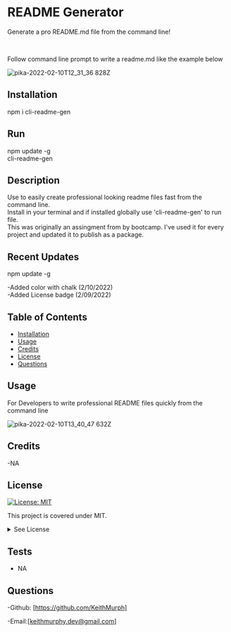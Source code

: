 #  README Generator
Generate a pro README.md file from the command line!

<br>

Follow command line prompt to write a readme.md like the example below

![pika-2022-02-10T12_31_36 828Z](https://user-images.githubusercontent.com/85463607/153409187-c0beade1-b9ad-4805-b00c-648800b62ce6.png)


## Installation
npm i cli-readme-gen

  ## Run
  npm update -g
  <br>
  cli-readme-gen




## Description
  Use to easily create professional looking readme files fast from the command line.
  <br>
   Install in your terminal and if installed globally use 'cli-readme-gen' to run file.
  <br>
  This was originally an assingment from by bootcamp. I've used it for every project and updated it to publish as a package. 

  ## Recent Updates
  npm update -g
  <br>
  
  -Added color with chalk (2/10/2022)
  <br>
  -Added License badge (2/09/2022)

## Table of Contents
  - [Installation](#howToInstall)
  - [Usage](#usage)
  - [Credits](#credits)
  - [License](#license)
  - [Questions](#questions)



## Usage

For Developers to write professional README files quickly from the command line


![pika-2022-02-10T13_40_47 632Z](https://user-images.githubusercontent.com/85463607/153419784-f70864e7-4047-45cc-af55-a5a299df34c2.png)






    

## Credits
  -NA


## License
[![License: MIT](https://img.shields.io/badge/License-MIT-yellow.svg)](https://opensource.org/licenses/MIT)

  
  This project is covered under MIT.
  <details>
    <summary>
      See License
    </summary> 
  
  ```
  Copyright <2022> <Keith Murphy>
  Permission is hereby granted, free of charge, to any person obtaining a copy of this software and associated documentation files (the "Software"), to deal in the Software without restriction, including without limitation the rights to use, copy, modify, merge, publish, distribute, sublicense, and/or sell copies of the Software, and to permit persons to whom the Software is furnished to do so, subject to the following conditions:
  The above copyright notice and this permission notice shall be included in all copies or substantial portions of the Software.
  
  THE SOFTWARE IS PROVIDED "AS IS", WITHOUT WARRANTY OF ANY KIND, EXPRESS OR IMPLIED, INCLUDING BUT NOT LIMITED TO THE WARRANTIES OF MERCHANTABILITY, FITNESS FOR A PARTICULAR PURPOSE AND NONINFRINGEMENT. IN NO EVENT SHALL THE AUTHORS OR COPYRIGHT HOLDERS BE LIABLE FOR ANY CLAIM, DAMAGES OR OTHER LIABILITY, WHETHER IN AN ACTION OF CONTRACT, TORT OR OTHERWISE, ARISING FROM, OUT OF OR IN CONNECTION WITH THE SOFTWARE OR THE USE OR OTHER DEALINGS IN THE SOFTWARE.
  ```
  </details>
  


## Tests

- NA

## Questions

  -Github:
  [https://github.com/KeithMurph]

  -Email:[keithmurphy.dev@gmail.com]
  
  
  

